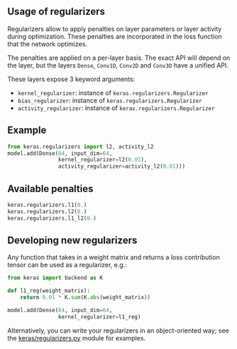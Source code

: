 ## Usage of regularizers

Regularizers allow to apply penalties on layer parameters or layer activity during optimization. These penalties are incorporated in the loss function that the network optimizes.

The penalties are applied on a per-layer basis. The exact API will depend on the layer, but the layers `Dense`, `Conv1D`, `Conv2D` and `Conv3D` have a unified API.

These layers expose 3 keyword arguments:

- `kernel_regularizer`: instance of `keras.regularizers.Regularizer`
- `bias_regularizer`: instance of `keras.regularizers.Regularizer`
- `activity_regularizer`: instance of `keras.regularizers.Regularizer`


## Example

```python
from keras.regularizers import l2, activity_l2
model.add(Dense(64, input_dim=64,
                kernel_regularizer=l2(0.01),
                activity_regularizer=activity_l2(0.01)))
```

## Available penalties

```python
keras.regularizers.l1(0.)
keras.regularizers.l2(0.)
keras.regularizers.l1_l2(0.)
```

## Developing new regularizers

Any function that takes in a weight matrix and returns a loss contribution tensor can be used as a regularizer, e.g.:

```python
from keras import backend as K

def l1_reg(weight_matrix):
    return 0.01 * K.sum(K.abs(weight_matrix))

model.add(Dense(64, input_dim=64,
                kernel_regularizer=l1_reg)
```

Alternatively, you can write your regularizers in an object-oriented way;
see the [keras/regularizers.py](https://github.com/fchollet/keras/blob/master/keras/regularizers.py) module for examples.